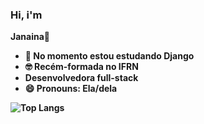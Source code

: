 ### Hi, i'm
<b>Janaina<b>👋

- 🌱 No momento estou estudando Django
- 🤓 Recém-formada no IFRN
- Desenvolvedora full-stack
- 😄 Pronouns: Ela/dela

![Top Langs](https://github-readme-stats.vercel.app/api/top-langs/?username=J4Naina&layout=compact)
